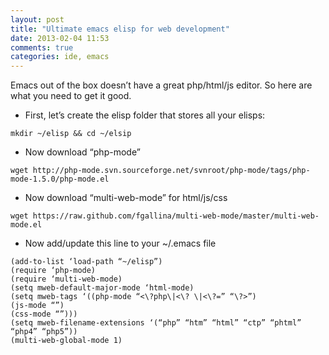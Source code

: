 ```yaml
---
layout: post
title: "Ultimate emacs elisp for web development"
date: 2013-02-04 11:53
comments: true
categories: ide, emacs
---
```


Emacs out of the box doesn’t have a great php/html/js editor. So here are what you need to get it good.

- First, let’s create the elisp folder that stores all your elisps:

`mkdir ~/elisp && cd ~/elsip`

- Now download “php-mode”

`wget http://php-mode.svn.sourceforge.net/svnroot/php-mode/tags/php-mode-1.5.0/php-mode.el`

- Now download “multi-web-mode” for html/js/css

`wget https://raw.github.com/fgallina/multi-web-mode/master/multi-web-mode.el`

- Now add/update this line to your ~/.emacs file

```
(add-to-list ‘load-path “~/elisp”)
(require ‘php-mode)
(require ‘multi-web-mode)
(setq mweb-default-major-mode ‘html-mode)
(setq mweb-tags ‘((php-mode “<\?php\|<\? \|<\?=” “\?>”)
(js-mode “”)
(css-mode “”)))
(setq mweb-filename-extensions ‘(“php” “htm” “html” “ctp” “phtml” “php4” “php5”))
(multi-web-global-mode 1)
```
